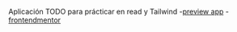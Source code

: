 Aplicación TODO para prácticar en read y Tailwind -[preview app](https://todo-react-vite-tailwind.netlify.app/) -[frontendmentor](https://www.frontendmentor.io/challenges/todo-app-Su1_kokOW)
